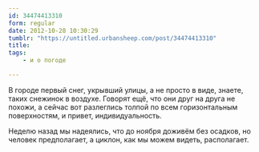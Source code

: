 ```yaml
---
id: 34474413310
form: regular
date: 2012-10-28 10:30:29
tumblr: "https://untitled.urbansheep.com/post/34474413310"
title:
tags:
    - и о погоде

---
```


<p>В городе первый снег, укрывший улицы, а не просто в виде, знаете, таких снежинок в воздухе. Говорят ещё, что они друг на друга не похожи, а сейчас вот разлеглись толпой по всем горизонтальным поверхностям, и привет, индивидуальность.</p>

<p>Неделю назад мы надеялись, что до ноября доживём без осадков, но человек предполагает, а циклон, как мы можем видеть, располагает.</p>

